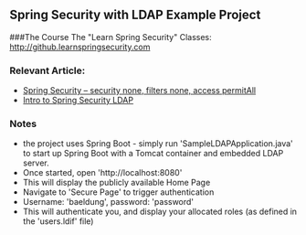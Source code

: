 
## Spring Security with LDAP Example Project

###The Course
The "Learn Spring Security" Classes: http://github.learnspringsecurity.com

### Relevant Article: 
- [Spring Security – security none, filters none, access permitAll](https://www.baeldung.com/security-none-filters-none-access-permitAll)
- [Intro to Spring Security LDAP](https://www.baeldung.com/spring-security-ldap)

### Notes
- the project uses Spring Boot - simply run 'SampleLDAPApplication.java' to start up Spring Boot with a Tomcat container and embedded LDAP server.
- Once started, open 'http://localhost:8080'
- This will display the publicly available Home Page
- Navigate to 'Secure Page' to trigger authentication
- Username: 'baeldung', password: 'password'
- This will authenticate you, and display your allocated roles (as defined in the 'users.ldif' file)

